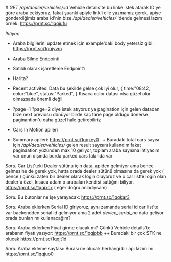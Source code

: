 *# GET /api/dealer/vehicles/:id*
Vehicle details'te bu linke istek atarak ID'ye göre araba çekiyoruz, fakat şuanki apiyle linkli elle yazmamız gerek, apiye gönderdiğimiz araba id'nin bize _/api/dealer/vehicles/_ 'dende gelmesi lazım örnek: https://prnt.sc/1qqiufu



*İhtiyaç*
- Araba bilgilerini update etmek için example'daki body yetersiz gibi: https://prnt.sc/1qqjyvm
- Araba Silme Endpointi
- Satıldı olarak işaretleme Endpoint'i
- Harita?

- Recent activites: Data bu şekilde gelse çok iyi olur, 
{
    time:"08:42,
    color:"blue",
    status:"Parked",
} Kısaca color datası olsa güzel olur olmazsada önemli değil

- ?page=1 ?page=2 diye istek atıyoruz ya pagination için gelen datadan bize next previosu dönüyor birde kaç tane page olduğu dönerse paginantion'u daha güzel hale getirebiliriz

- Cars In Motion apileri
- Summary apileri: https://prnt.sc/1qqkey0 . + Buradaki total cars sayısı  için _/api/dealer/vehicles/_ gelen result sayısını kullandım fakat paginaation yüzünden max 10 geliyor, toplam araba sayısına ihtiyacım var onun dışında burda parked cars falanda var


*Soru:*
Car List'teki Dealer sütünu için data, apiden gelmiyor ama bence gelmesine de gerek yok, hatta orada dealer sütünü olmasına da gerek yok ( bence ) çünkü zaten bir dealer olarak login oluyoruz ve o car listte login olan dealer'a özel, kısaca adam o arabaları kendisi sattığını biliyor. https://prnt.sc/1qqixox ( eğer doğru anladıysam)

*Soru:*
Bu butonlar ne işe yarayacak: https://prnt.sc/1qqkar3

*Soru:*
Araba eklerken Serial ID giriyoruz, aynı zamanda serial id car list'te var backendden serial id gelmiyor ama 2 adet _device_serial_no_ data geliyor orada bunları mı kullanacağım?

*Soru:*
Araba eklerken Fiyat girme olucak mı? Çünkü Vehicle details'te arabanın fiyatı yazıyor: https://prnt.sc/1qqjpbb ++ Buradaki bir çok  STK ne olucak https://prnt.sc/1qqjt1d


*Soru:*
Araba ekleme sayfası: Burası ne olucak herhangi bir api lazım mı https://prnt.sc/1qqjuo0

